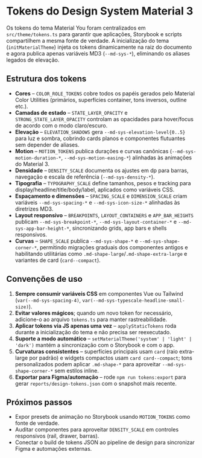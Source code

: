 # Tokens do Design System Material 3

Os tokens do tema Material You foram centralizados em `src/theme/tokens.ts` para garantir que aplicações, Storybook e scripts compartilhem a mesma fonte de verdade. A inicialização do tema (`initMaterialTheme`) injeta os tokens dinamicamente na raiz do documento e agora publica apenas variáveis MD3 (`--md-sys-*`), eliminando os aliases legados de elevação.

## Estrutura dos tokens

- **Cores** – `COLOR_ROLE_TOKENS` cobre todos os papéis gerados pelo Material Color Utilities (primários, superfícies container, tons inversos, outline etc.).
- **Camadas de estado** – `STATE_LAYER_OPACITY` e `STRONG_STATE_LAYER_OPACITY` controlam as opacidades para hover/focus de acordo com o modo claro/escuro.
- **Elevação** – `ELEVATION_SHADOWS` gera `--md-sys-elevation-level{0..5}` para luz e sombra, cobrindo cards planos e componentes flutuantes sem depender de aliases.
- **Motion** – `MOTION_TOKENS` publica durações e curvas canônicas (`--md-sys-motion-duration-*`, `--md-sys-motion-easing-*`) alinhadas às animações do Material 3.
- **Densidade** – `DENSITY_SCALE` documenta os ajustes em dp para barras, navegação e escala de referência (`--md-sys-density-*`).
- **Tipografia** – `TYPOGRAPHY_SCALE` define tamanhos, pesos e tracking para display/headline/title/body/label, aplicados como variáveis CSS.
- **Espaçamento e dimensões** – `SPACING_SCALE` e `DIMENSION_SCALE` criam variáveis `--md-sys-spacing-*` e `--md-sys-icon-size-*` alinhadas às diretrizes MD3.
- **Layout responsivo** – `BREAKPOINTS`, `LAYOUT_CONTAINERS` e `APP_BAR_HEIGHTS` publicam `--md-sys-breakpoint-*`, `--md-sys-layout-container-*` e `--md-sys-app-bar-height-*`, sincronizando grids, app bars e shells responsivos.
- **Curvas** – `SHAPE_SCALE` publica `--md-sys-shape-*` e `--md-sys-shape-corner-*`, permitindo migrações graduais dos componentes antigos e habilitando utilitárias como `.md-shape-large`/`.md-shape-extra-large` e variantes de card (`card--compact`).

## Convenções de uso

1. **Sempre consumir variáveis CSS** em componentes Vue ou Tailwind (`var(--md-sys-spacing-4)`, `var(--md-sys-typescale-headline-small-size)`).
2. **Evitar valores mágicos**; quando um novo token for necessário, adicione-o ao arquivo `tokens.ts` para manter rastreabilidade.
3. **Aplicar tokens via JS apenas uma vez** – `applyStaticTokens` roda durante a inicialização do tema e não precisa ser reexecutado.
4. **Suporte a modo automático** – `setMaterialTheme('system' | 'light' | 'dark')` mantém a sincronização com o Storybook e com o app.
5. **Curvaturas consistentes** – superfícies principais usam `card` (raio extra-large por padrão) e widgets compactos usam `card card--compact`; tons personalizados podem aplicar `.md-shape-*` para aproveitar `--md-sys-shape-corner-*` sem estilos inline.
6. **Exportar para Figma/automação** – rode `npm run tokens:export` para gerar `reports/design-tokens.json` com o snapshot mais recente.

## Próximos passos

- Expor presets de animação no Storybook usando `MOTION_TOKENS` como fonte de verdade.
- Auditar componentes para aproveitar `DENSITY_SCALE` em controles responsivos (rail, drawer, barras).
- Conectar o build de tokens JSON ao pipeline de design para sincronizar Figma e automações externas.
